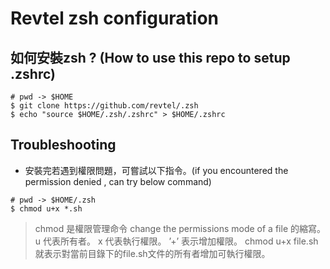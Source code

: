 # Revtel zsh configuration

## 如何安裝zsh ? (How to use this repo to setup .zshrc) 

```
# pwd -> $HOME
$ git clone https://github.com/revtel/.zsh
$ echo "source $HOME/.zsh/.zshrc" > $HOME/.zshrc
```
## Troubleshooting

- 安裝完若遇到權限問題，可嘗試以下指令。(if you encountered the permission denied , can try below command)

```
# pwd -> $HOME/.zsh
$ chmod u+x *.sh
```
> chmod 是權限管理命令 change the permissions mode of a file 的縮寫。
> u 代表所有者。 x 代表執行權限。 ’+’ 表示增加權限。
> chmod u+x file.sh 就表示對當前目錄下的file.sh文件的所有者增加可執行權限。

